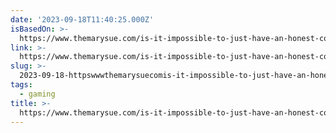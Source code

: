 ```yaml
---
date: '2023-09-18T11:40:25.000Z'
isBasedOn: >-
  https://www.themarysue.com/is-it-impossible-to-just-have-an-honest-conversation-about-starfield/
link: >-
  https://www.themarysue.com/is-it-impossible-to-just-have-an-honest-conversation-about-starfield/
slug: >-
  2023-09-18-httpswwwthemarysuecomis-it-impossible-to-just-have-an-honest-conversation-about-starfield
tags:
  - gaming
title: >-
  https://www.themarysue.com/is-it-impossible-to-just-have-an-honest-conversation-about-starfield/
---
```


